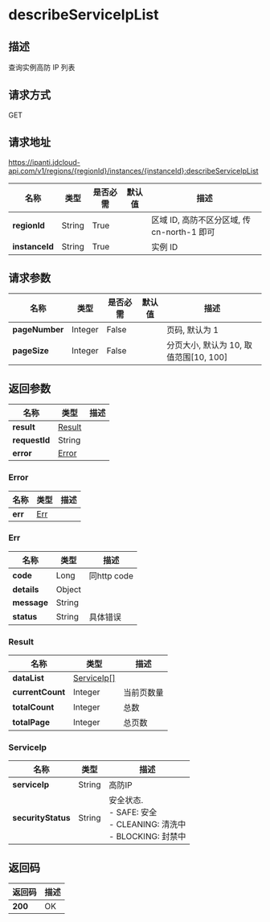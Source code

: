# describeServiceIpList


## 描述
查询实例高防 IP 列表

## 请求方式
GET

## 请求地址
https://ipanti.jdcloud-api.com/v1/regions/{regionId}/instances/{instanceId}:describeServiceIpList

|名称|类型|是否必需|默认值|描述|
|---|---|---|---|---|
|**regionId**|String|True| |区域 ID, 高防不区分区域, 传 cn-north-1 即可|
|**instanceId**|String|True| |实例 ID|

## 请求参数
|名称|类型|是否必需|默认值|描述|
|---|---|---|---|---|
|**pageNumber**|Integer|False| |页码, 默认为 1|
|**pageSize**|Integer|False| |分页大小, 默认为 10, 取值范围[10, 100]|


## 返回参数
|名称|类型|描述|
|---|---|---|
|**result**|[Result](describeserviceiplist#result)| |
|**requestId**|String| |
|**error**|[Error](describeserviceiplist#error)| |

### <div id="error">Error</div>
|名称|类型|描述|
|---|---|---|
|**err**|[Err](describeserviceiplist#err)| |
### <div id="err">Err</div>
|名称|类型|描述|
|---|---|---|
|**code**|Long|同http code|
|**details**|Object| |
|**message**|String| |
|**status**|String|具体错误|
### <div id="result">Result</div>
|名称|类型|描述|
|---|---|---|
|**dataList**|[ServiceIp[]](describeserviceiplist#serviceip)| |
|**currentCount**|Integer|当前页数量|
|**totalCount**|Integer|总数|
|**totalPage**|Integer|总页数|
### <div id="serviceip">ServiceIp</div>
|名称|类型|描述|
|---|---|---|
|**serviceIp**|String|高防IP|
|**securityStatus**|String|安全状态. <br>- SAFE: 安全<br>- CLEANING: 清洗中<br>- BLOCKING: 封禁中|

## 返回码
|返回码|描述|
|---|---|
|**200**|OK|
